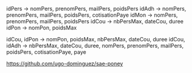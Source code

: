 idPers → nomPers, prenomPers, mailPers, poidsPers 
idAdh → nomPers, prenomPers, mailPers, poidsPers, cotisationPaye 
idMon → nomPers, prenomPers, mailPers, poidsPers 
idCou → nbPersMax, dateCou, duree 
idPon → nomPon, poidsMax 

idCou, idPon → nomPon, poidsMax, nbPersMax, dateCou, duree 
idCou, idAdh → nbPersMax, dateCou, duree, nomPers, prenomPers, mailPers, poidsPers, cotisationPaye, paye

https://github.com/ugo-dominguez/sae-poney

